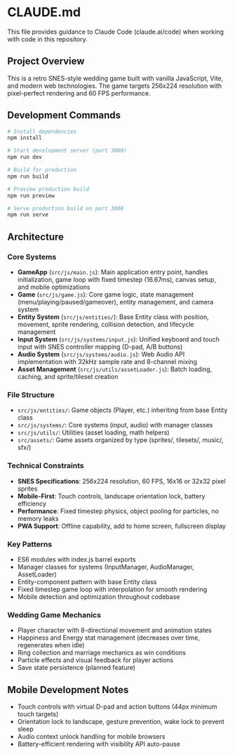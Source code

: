 # CLAUDE.md

This file provides guidance to Claude Code (claude.ai/code) when working with code in this repository.

## Project Overview

This is a retro SNES-style wedding game built with vanilla JavaScript, Vite, and modern web technologies. The game targets 256x224 resolution with pixel-perfect rendering and 60 FPS performance.

## Development Commands

```bash
# Install dependencies
npm install

# Start development server (port 3000)
npm run dev

# Build for production
npm run build

# Preview production build
npm run preview

# Serve production build on port 3000
npm run serve
```

## Architecture

### Core Systems
- **GameApp** (`src/js/main.js`): Main application entry point, handles initialization, game loop with fixed timestep (16.67ms), canvas setup, and mobile optimizations
- **Game** (`src/js/game.js`): Core game logic, state management (menu/playing/paused/gameover), entity management, and camera system
- **Entity System** (`src/js/entities/`): Base Entity class with position, movement, sprite rendering, collision detection, and lifecycle management
- **Input System** (`src/js/systems/input.js`): Unified keyboard and touch input with SNES controller mapping (D-pad, A/B buttons)
- **Audio System** (`src/js/systems/audio.js`): Web Audio API implementation with 32kHz sample rate and 8-channel mixing
- **Asset Management** (`src/js/utils/assetLoader.js`): Batch loading, caching, and sprite/tileset creation

### File Structure
- `src/js/entities/`: Game objects (Player, etc.) inheriting from base Entity class
- `src/js/systems/`: Core systems (input, audio) with manager classes
- `src/js/utils/`: Utilities (asset loading, math helpers)
- `src/assets/`: Game assets organized by type (sprites/, tilesets/, music/, sfx/)

### Technical Constraints
- **SNES Specifications**: 256x224 resolution, 60 FPS, 16x16 or 32x32 pixel sprites
- **Mobile-First**: Touch controls, landscape orientation lock, battery efficiency
- **Performance**: Fixed timestep physics, object pooling for particles, no memory leaks
- **PWA Support**: Offline capability, add to home screen, fullscreen display

### Key Patterns
- ES6 modules with index.js barrel exports
- Manager classes for systems (InputManager, AudioManager, AssetLoader)
- Entity-component pattern with base Entity class
- Fixed timestep game loop with interpolation for smooth rendering
- Mobile detection and optimization throughout codebase

### Wedding Game Mechanics
- Player character with 8-directional movement and animation states
- Happiness and Energy stat management (decreases over time, regenerates when idle)
- Ring collection and marriage mechanics as win conditions
- Particle effects and visual feedback for player actions
- Save state persistence (planned feature)

## Mobile Development Notes
- Touch controls with virtual D-pad and action buttons (44px minimum touch targets)
- Orientation lock to landscape, gesture prevention, wake lock to prevent sleep
- Audio context unlock handling for mobile browsers
- Battery-efficient rendering with visibility API auto-pause